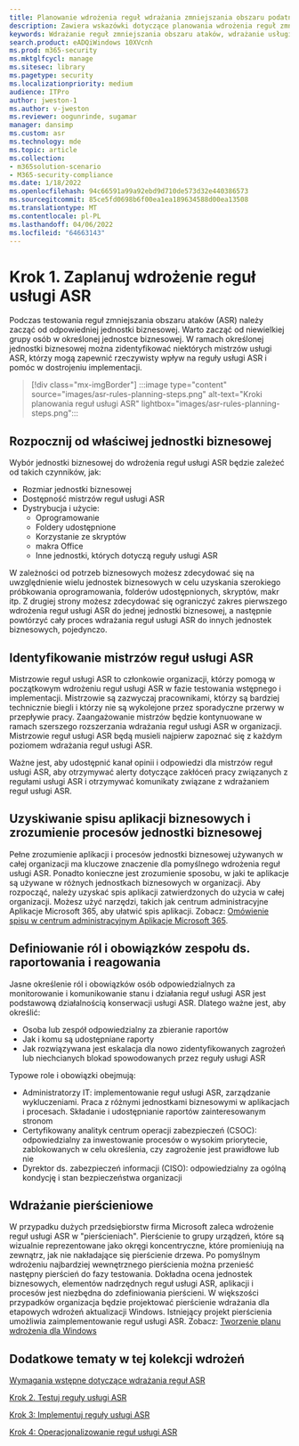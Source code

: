 ```yaml
---
title: Planowanie wdrożenia reguł wdrażania zmniejszania obszaru podatnego na ataki reguł asr
description: Zawiera wskazówki dotyczące planowania wdrożenia reguł zmniejszania obszaru ataków (ASR).
keywords: Wdrażanie reguł zmniejszania obszaru ataków, wdrażanie usługi ASR, włączanie reguł asr, konfigurowanie usługi ASR, system zapobiegania włamaniom do hostów, reguły ochrony, reguły ochrony przed lukami w zabezpieczeniach, reguły antyeksploatowania, reguły wykorzystujące luki w zabezpieczeniach, reguły zapobiegania zakażeniom, Ochrona punktu końcowego w usłudze Microsoft Defender, konfigurowanie reguł usługi ASR
search.product: eADQiWindows 10XVcnh
ms.prod: m365-security
ms.mktglfcycl: manage
ms.sitesec: library
ms.pagetype: security
ms.localizationpriority: medium
audience: ITPro
author: jweston-1
ms.author: v-jweston
ms.reviewer: oogunrinde, sugamar
manager: dansimp
ms.custom: asr
ms.technology: mde
ms.topic: article
ms.collection:
- m365solution-scenario
- M365-security-compliance
ms.date: 1/18/2022
ms.openlocfilehash: 94c66591a99a92ebd9d710de573d32e440386573
ms.sourcegitcommit: 85ce5fd0698b6f00ea1ea189634588d00ea13508
ms.translationtype: MT
ms.contentlocale: pl-PL
ms.lasthandoff: 04/06/2022
ms.locfileid: "64663143"
---
```

# <a name="step-1-plan-asr-rules-deployment"></a>Krok 1. Zaplanuj wdrożenie reguł usługi ASR

Podczas testowania reguł zmniejszania obszaru ataków (ASR) należy zacząć od odpowiedniej jednostki biznesowej. Warto zacząć od niewielkiej grupy osób w określonej jednostce biznesowej. W ramach określonej jednostki biznesowej można zidentyfikować niektórych mistrzów usługi ASR, którzy mogą zapewnić rzeczywisty wpływ na reguły usługi ASR i pomóc w dostrojeniu implementacji.

> [!div class="mx-imgBorder"]
> :::image type="content" source="images/asr-rules-planning-steps.png" alt-text="Kroki planowania reguł usługi ASR" lightbox="images/asr-rules-planning-steps.png":::

## <a name="start-with-the-right-business-unit"></a>Rozpocznij od właściwej jednostki biznesowej

Wybór jednostki biznesowej do wdrożenia reguł usługi ASR będzie zależeć od takich czynników, jak:

- Rozmiar jednostki biznesowej
- Dostępność mistrzów reguł usługi ASR  
- Dystrybucja i użycie:
  - Oprogramowanie
  - Foldery udostępnione
  - Korzystanie ze skryptów
  - makra Office
  - Inne jednostki, których dotyczą reguły usługi ASR

W zależności od potrzeb biznesowych możesz zdecydować się na uwzględnienie wielu jednostek biznesowych w celu uzyskania szerokiego próbkowania oprogramowania, folderów udostępnionych, skryptów, makr itp. Z drugiej strony możesz zdecydować się ograniczyć zakres pierwszego wdrożenia reguł usługi ASR do jednej jednostki biznesowej, a następnie powtórzyć cały proces wdrażania reguł usługi ASR do innych jednostek biznesowych, pojedynczo.

## <a name="identify-asr--rules-champions"></a>Identyfikowanie mistrzów reguł usługi ASR

Mistrzowie reguł usługi ASR to członkowie organizacji, którzy pomogą w początkowym wdrożeniu reguł usługi ASR w fazie testowania wstępnego i implementacji. Mistrzowie są zazwyczaj pracownikami, którzy są bardziej technicznie biegli i którzy nie są wykolejone przez sporadyczne przerwy w przepływie pracy. Zaangażowanie mistrzów będzie kontynuowane w ramach szerszego rozszerzania wdrażania reguł usługi ASR w organizacji. Mistrzowie reguł usługi ASR będą musieli najpierw zapoznać się z każdym poziomem wdrażania reguł usługi ASR.

Ważne jest, aby udostępnić kanał opinii i odpowiedzi dla mistrzów reguł usługi ASR, aby otrzymywać alerty dotyczące zakłóceń pracy związanych z regułami usługi ASR i otrzymywać komunikaty związane z wdrażaniem reguł usługi ASR.

## <a name="get-inventory-of-line-of-business-apps-and-understand-the-business-unit-processes"></a>Uzyskiwanie spisu aplikacji biznesowych i zrozumienie procesów jednostki biznesowej

Pełne zrozumienie aplikacji i procesów jednostki biznesowej używanych w całej organizacji ma kluczowe znaczenie dla pomyślnego wdrożenia reguł usługi ASR. Ponadto konieczne jest zrozumienie sposobu, w jaki te aplikacje są używane w różnych jednostkach biznesowych w organizacji.
Aby rozpocząć, należy uzyskać spis aplikacji zatwierdzonych do użycia w całej organizacji. Możesz użyć narzędzi, takich jak centrum administracyjne Aplikacje Microsoft 365, aby ułatwić spis aplikacji. Zobacz: [Omówienie spisu w centrum administracyjnym Aplikacje Microsoft 365](/deployoffice/admincenter/inventory).

## <a name="define-reporting-and-response-team-roles-and-responsibilities"></a>Definiowanie ról i obowiązków zespołu ds. raportowania i reagowania

Jasne określenie ról i obowiązków osób odpowiedzialnych za monitorowanie i komunikowanie stanu i działania reguł usługi ASR jest podstawową działalnością konserwacji usługi ASR. Dlatego ważne jest, aby określić:

- Osoba lub zespół odpowiedzialny za zbieranie raportów
- Jak i komu są udostępniane raporty
- Jak rozwiązywana jest eskalacja dla nowo zidentyfikowanych zagrożeń lub niechcianych blokad spowodowanych przez reguły usługi ASR

Typowe role i obowiązki obejmują:

- Administratorzy IT: implementowanie reguł usługi ASR, zarządzanie wykluczeniami. Praca z różnymi jednostkami biznesowymi w aplikacjach i procesach. Składanie i udostępnianie raportów zainteresowanym stronom
- Certyfikowany analityk centrum operacji zabezpieczeń (CSOC): odpowiedzialny za inwestowanie procesów o wysokim priorytecie, zablokowanych w celu określenia, czy zagrożenie jest prawidłowe lub nie
- Dyrektor ds. zabezpieczeń informacji (CISO): odpowiedzialny za ogólną kondycję i stan bezpieczeństwa organizacji

## <a name="ring-deployment"></a>Wdrażanie pierścieniowe

W przypadku dużych przedsiębiorstw firma Microsoft zaleca wdrożenie reguł usługi ASR w "pierścieniach". Pierścienie to grupy urządzeń, które są wizualnie reprezentowane jako okręgi koncentryczne, które promieniują na zewnątrz, jak nie nakładające się pierścienie drzewa. Po pomyślnym wdrożeniu najbardziej wewnętrznego pierścienia można przenieść następny pierścień do fazy testowania. Dokładna ocena jednostek biznesowych, elementów nadrzędnych reguł usługi ASR, aplikacji i procesów jest niezbędna do zdefiniowania pierścieni.
W większości przypadków organizacja będzie projektować pierścienie wdrażania dla etapowych wdrożeń aktualizacji Windows. Istniejący projekt pierścienia umożliwia zaimplementowanie reguł usługi ASR.
Zobacz: [Tworzenie planu wdrożenia dla Windows](/windows/deployment/update/create-deployment-plan)

## <a name="additional-topics-in-this-deployment-collection"></a>Dodatkowe tematy w tej kolekcji wdrożeń

[Wymagania wstępne dotyczące wdrażania reguł ASR](attack-surface-reduction-rules-deployment.md)

[Krok 2. Testuj reguły usługi ASR](attack-surface-reduction-rules-deployment-test.md)

[Krok 3: Implementuj reguły usługi ASR](attack-surface-reduction-rules-deployment-implement.md)

[Krok 4: Operacjonalizowanie reguł usługi ASR](attack-surface-reduction-rules-deployment-operationalize.md)
